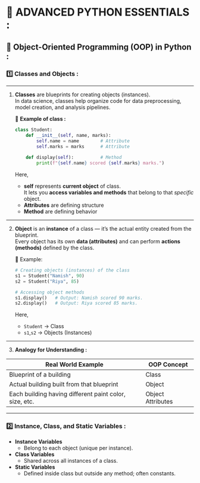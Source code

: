 # 🎯 ADVANCED PYTHON ESSENTIALS : 

## 🧠 Object-Oriented Programming (OOP) in Python :

### 1️⃣ Classes and Objects :
---
1. **Classes** are blueprints for creating objects (instances).  \
In data science, classes help organize code for data preprocessing, model creation, and analysis pipelines.

    🧩 **Example of  class :**
    ```python
    class Student:
        def __init__(self, name, marks):
            self.name = name        # Attribute
            self.marks = marks      # Attribute
        
        def display(self):          # Method
            print(f"{self.name} scored {self.marks} marks.")
    ```
    Here,
    - **self** represents **current object** of class. \
    It lets you **access variables and methods** that belong to that *specific* object.
    - **Attributes** are defining structure
    - **Method** are defining behavior
---
2. **Object** is an **instance** of a class — it’s the actual entity created from the blueprint. \
Every object has its own **data (attributes)** and can perform **actions (methods)** defined by the class.

    🧩 Example:
    ```python
    # Creating objects (instances) of the class
    s1 = Student("Namish", 90)
    s2 = Student("Riya", 85)

    # Accessing object methods
    s1.display()   # Output: Namish scored 90 marks.
    s2.display()   # Output: Riya scored 85 marks.
    ```
    Here,
    - `Student` → Class
    - `s1`,`s2` → Objects (Instances)
---

3. **Analogy for Understanding :**

| **Real World Example** | **OOP Concept** |
|------------------------|-----------------|
| Blueprint of a building | Class|
| Actual building built from that blueprint | Object |
| Each building having different paint color, size, etc. | Object Attributes |

---

### 2️⃣ Instance, Class, and Static Variables : 
-  **Instance Variables**
   - Belong to each object (unique per instance).
-  **Class Variables**
   - Shared across all instances of a class.
-  **Static Variables**
   - Defined inside class but outside any method; often constants.